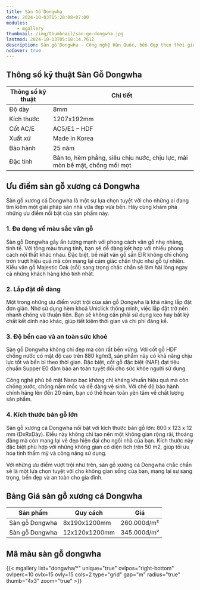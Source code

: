 ```yaml
---
title: Sàn Gỗ Dongwha
date: 2024-10-03T15:28:08+07:00
modules:
    - mgallery
thumbnail: /img/thumbnail/san-go-dongwha.jpg
lastmod: 2024-10-13T05:18:14.761Z
description: Sàn gỗ Dongwha - Công nghệ Hàn Quốc, bền đẹp theo thời gian. Chống cong vênh, chịu lực tốt. Lựa chọn hoàn hảo cho không gian sống hiện đại.
noCover: true
---
```

## Thông số kỹ thuật Sàn Gỗ Dongwha
| Thông số kỹ thuật                | Chi tiết                                                |
|----------------------------------|---------------------------------------------------------|
| Độ dày                           | 8mm                                                     |
| Kích thước                       | 1207x192mm                                              |
| Cốt AC/E                         | AC5/E1 – HDF                                            |
| Xuất xứ                          | Made in Korea                                           |
| Bảo hành                         | 25 năm                                                  |
| Đặc tính                         | Bản to, hèm phẳng, siêu chịu nước, chịu lực, mài mòn bề mặt, chống mối mọt |

## Ưu điểm sàn gỗ xương cá Dongwha

Sàn gỗ xương cá Dongwha là một sự lựa chọn tuyệt vời cho những ai đang tìm kiếm một giải pháp sàn nhà vừa đẹp vừa bền. Hãy cùng khám phá những ưu điểm nổi bật của sản phẩm này.

### 1. Đa dạng về màu sắc vân gỗ

Sàn gỗ Dongwha gây ấn tượng mạnh với phong cách vân gỗ nhẹ nhàng, tinh tế. Với tông màu trung tính, bạn sẽ dễ dàng kết hợp với nhiều phong cách nội thất khác nhau. Đặc biệt, bề mặt vân gỗ sần EIR không chỉ chống trơn trượt hiệu quả mà còn mang lại cảm giác chân thực như gỗ tự nhiên. Kiểu vân gỗ Majestic Oak (sồi) sang trọng chắc chắn sẽ làm hài lòng ngay cả những khách hàng khó tính nhất.

### 2. Lắp đặt dễ dàng

Một trong những ưu điểm vượt trội của sàn gỗ Dongwha là khả năng lắp đặt đơn giản. Nhờ sử dụng hèm khoá Uniclick thông minh, việc lắp đặt trở nên nhanh chóng và thuận tiện. Bạn sẽ không cần phải sử dụng keo hay bất kỳ chất kết dính nào khác, giúp tiết kiệm thời gian và chi phí đáng kể.

### 3. Độ bền cao và an toàn sức khoẻ

Sàn gỗ Dongwha không chỉ đẹp mà còn rất bền vững. Với cốt gỗ HDF chống nước có mật độ cao trên 880 kg/m3, sản phẩm này có khả năng chịu lực tốt và bền bỉ theo thời gian. Đặc biệt, cốt gỗ đặc biệt (NAF) đạt tiêu chuẩn Supper E0 đảm bảo an toàn tuyệt đối cho sức khỏe người sử dụng.

Công nghệ phủ bề mặt Nano bạc không chỉ kháng khuẩn hiệu quả mà còn chống xước, chống nấm mốc và dễ dàng vệ sinh. Với chế độ bảo hành chính hãng lên đến 20 năm, bạn có thể hoàn toàn yên tâm về chất lượng sản phẩm.

### 4. Kích thước bản gỗ lớn

Sàn gỗ xương cá Dongwha nổi bật với kích thước bản gỗ lớn: 800 x 123 x 12 mm (DxRxDày). Điều này không chỉ tạo nên một không gian rộng rãi, thoáng đãng mà còn mang lại vẻ đẹp hiện đại cho ngôi nhà của bạn. Kích thước này đặc biệt phù hợp với những không gian có diện tích trên 50 m2, giúp tối ưu hóa tính thẩm mỹ và công năng sử dụng.

Với những ưu điểm vượt trội như trên, sàn gỗ xương cá Dongwha chắc chắn sẽ là một lựa chọn tuyệt vời cho không gian sống của bạn, mang lại sự sang trọng, bền đẹp và an toàn cho gia đình.
## Bảng Giá sàn gỗ xương cá Dongwha
| Sản phẩm         | Quy cách           | Giá          |
|------------------|--------------------|--------------|
| Sàn gỗ Dongwha   | 8x190x1200mm       | 260.000đ/m²  |
| Sàn gỗ Dongwha   | 12x120x1200mm      | 345.000đ/m²  |

## Mã màu sàn gỗ dongwha

{{< mgallery list="dongwha/*" unique="true" ovlpos="right-bottom" ovlperc=10 ovlx=15 ovly=15 cols=2 type="grid" gap="m" radius="true" thumb="4x3" zoom="true" >}}
